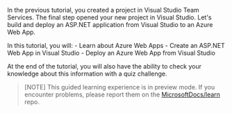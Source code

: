 In the previous tutorial, you created a project in Visual Studio Team Services. The final step opened your new project in Visual Studio. Let's build and deploy an ASP.NET application from Visual Studio to an Azure Web App.

In this tutorial, you will:
    - Learn about Azure Web Apps
    - Create an ASP.NET Web App in Visual Studio
    - Deploy an Azure Web App from Visual Studio

At the end of the tutorial, you will also have the ability to check your knowledge about this information with a quiz challenge.

>[NOTE] This guided learning experience is in preview mode. If you encounter problems, please report them on the [MicrosoftDocs/learn](https://github.com/MicrosoftDocs/learn/issues) repo.